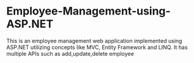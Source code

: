 # Employee-Management-using-ASP.NET

This is an employee management web application implemented using ASP.NET utilizing concepts like MVC, Entity Framework and LINQ.
It has multiple APIs such as add,update,delete employee

